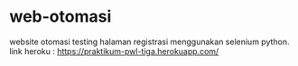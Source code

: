 # web-otomasi

website otomasi testing halaman registrasi menggunakan selenium python.
link heroku : https://praktikum-pwl-tiga.herokuapp.com/ 

